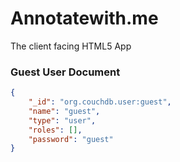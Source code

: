 Annotatewith.me
===

The client facing HTML5 App
### Guest User Document
```json
{
    "_id": "org.couchdb.user:guest",
    "name": "guest",
    "type": "user",
    "roles": [],
    "password": "guest"
}
```
